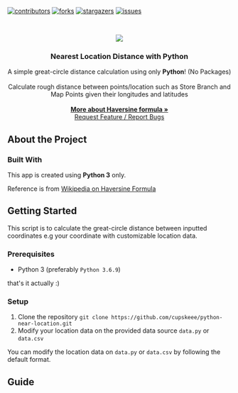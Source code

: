 <!-- PROJECT SHIELDS -->
<!--
*** I'm using markdown "reference style" links for readability.
*** Reference links are enclosed in brackets [ ] instead of parentheses ( ).
*** See the bottom of this document for the declaration of the reference variables
*** for contributors-url, forks-url, etc. This is an optional, concise syntax you may use.
*** https://www.markdownguide.org/basic-syntax/#reference-style-links
-->
[![contributors][contributors-shield]][contributors-url]
[![forks][forks-shield]][forks-url]
[![stargazers][stars-shield]][stars-url]
[![issues][issues-shield]][issues-url]


<!-- PROJECT LOGO -->
<br />
<p align="center">
  <a href="https://github.com/cupskeee/python-near-location">
    <img src="https://image.flaticon.com/icons/png/512/55/55212.png">
  </a>

  <h3 align="center">Nearest Location Distance with Python</h3>

  <p align="center">
  A simple great-circle distance calculation using only <b>Python</b>! (No Packages)<br/><br/>
  Calculate rough distance between points/location such as Store Branch and Map Points given their longitudes and latitudes
<br/><br />
    <a href="https://en.wikipedia.org/wiki/Haversine_formula"><strong>More about Haversine formula »</strong></a>
    <br />
    <a href="https://github.com/cupskeee/python-near-location/issues">Request Feature / Report Bugs</a>
  </p>
</p>

## About the Project
### Built With

This app is created using **Python 3** only.

Reference is from [Wikipedia on Haversine Formula](https://en.wikipedia.org/wiki/Haversine_formula)

## Getting Started

This script is to calculate the great-circle distance between inputted coordinates e.g your coordinate with customizable location data.

### Prerequisites
- Python 3 (preferably `Python 3.6.9`)

that's it actually :)

### Setup

1. Clone the repository
`git clone https://github.com/cupskeee/python-near-location.git`
2. Modify your location data on the provided data source `data.py` or `data.csv`

You can modify the location data on `data.py` or `data.csv` by following the default format.

## Guide



<!-- MARKDOWN LINKS & IMAGES -->
<!-- https://www.markdownguide.org/basic-syntax/#reference-style-links -->
[contributors-shield]: https://img.shields.io/badge/contributors-0-orange
[contributors-url]: https://github.com/cupskeee/python-near-location/graphs/contributors
[forks-shield]: https://img.shields.io/badge/forks-0-blue
[forks-url]: https://github.com/cupskeee/python-near-location/network/members
[stars-shield]: https://img.shields.io/badge/stars-1-blue
[stars-url]: https://github.com/cupskeee/python-near-location/stargazers
[issues-shield]: https://img.shields.io/badge/issues-1%20open-brightgreen
[issues-url]: https://github.com/cupskeee/python-near-location/issues